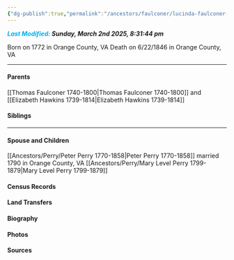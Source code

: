 ```yaml
---
{"dg-publish":true,"permalink":"/ancestors/faulconer/lucinda-faulconer-1772-1846/","tags":["Lucinda-Faulconer"]}
---
```


***<font color="#00b0f0">Last Modified:</font> Sunday, March 2nd 2025, 8:31:44 pm***

Born on  1772 in Orange County, VA
Death on 6/22/1846 in Orange County, VA
   
---
#### Parents

[[Thomas Faulconer 1740-1800\|Thomas Faulconer 1740-1800]] and [[Elizabeth Hawkins 1739-1814\|Elizabeth Hawkins 1739-1814]]
#### Siblings
<!-- Link to sibling -->

---
#### Spouse and Children
[[Ancestors/Perry/Peter Perry 1770-1858\|Peter Perry 1770-1858]] married 1790 in Orange County, VA
[[Ancestors/Perry/Mary Level Perry 1799-1879\|Mary Level Perry 1799-1879]]

#### Census Records

#### Land Transfers

#### Biography

#### Photos

#### Sources

